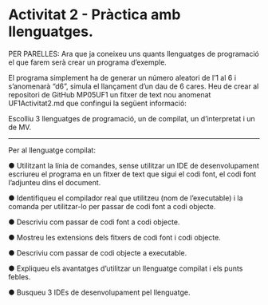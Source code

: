 # **Activitat 2 - Pràctica amb llenguatges.**

PER PARELLES:
Ara que ja coneixeu uns quants llenguatges de programació el que farem serà
crear un programa d’exemple.  

El programa simplement ha de generar un número aleatori de l’1 al 6 i
s’anomenarà “d6”, simula el llançament d’un dau de 6 cares. 
Heu de crear al repositori de GitHub MP05UF1 un fitxer de text nou anomenat
UF1Activitat2.md que confingui la següent informació: 

Escolliu 3 llenguatges de programació, un de compilat, un d’interpretat i un de MV. 


---
Per al llenguatge compilat: 

● Utilitzant la línia de comandes, sense utilitzar un IDE de desenvolupament  
escriureu el programa en un fitxer de text que sigui el codi font, el codi font 
l’adjunteu dins el document.  

● Identifiqueu el compilador real que utilitzeu (nom de l’executable) i la
comanda per utilitzar-lo per passar de codi font a codi objecte.  

● Descriviu com passar de codi font a codi objecte. 

● Mostreu les extensions dels fitxers de codi font i codi objecte.  

● Descriviu com passar de codi objecte a executable.  

● Expliqueu els avantatges d’utilitzar un llenguatge compilat i els punts febles. 

● Busqueu 3 IDEs de desenvolupament pel llenguatge.   

